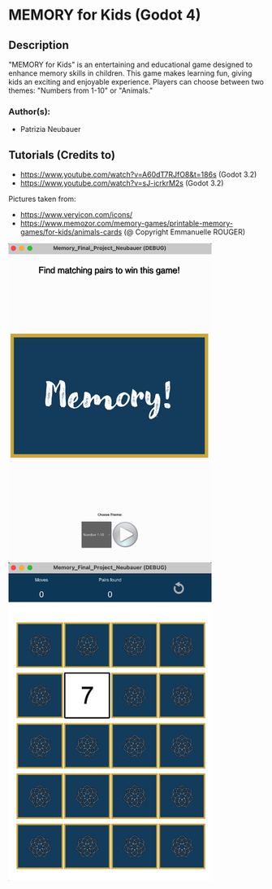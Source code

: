# MEMORY for Kids (Godot 4)

## Description
"MEMORY for Kids" is an entertaining and educational game designed to enhance memory skills in children. This game makes learning fun, giving kids an exciting and enjoyable experience. Players can choose between two themes: "Numbers from 1-10" or "Animals."

### Author(s): 
- Patrizia Neubauer

## Tutorials (Credits to)
- https://www.youtube.com/watch?v=A60dT7RJfO8&t=186s (Godot 3.2)
- https://www.youtube.com/watch?v=sJ-icrkrM2s (Godot 3.2)

Pictures taken from:
- https://www.veryicon.com/icons/
- https://www.memozor.com/memory-games/printable-memory-games/for-kids/animals-cards (@ Copyright Emmanuelle ROUGER)

<img src="startdisplay.png" alt="Starting Display" width="400">
<img src="gameboard.png" alt="Gameboard" width="400">
